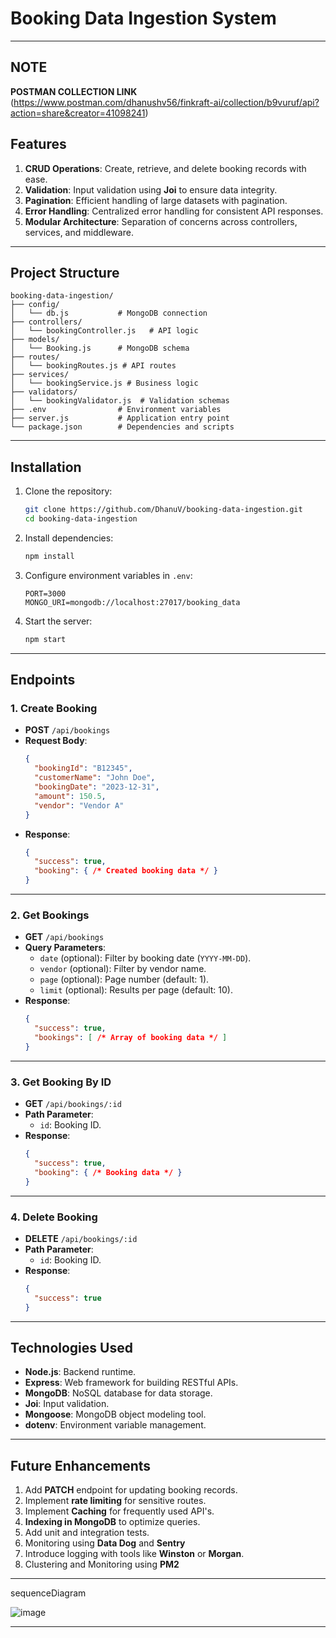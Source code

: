 # **Booking Data Ingestion System**
---
## **NOTE**
**POSTMAN COLLECTION LINK** (https://www.postman.com/dhanushv56/finkraft-ai/collection/b9vuruf/api?action=share&creator=41098241)

## **Features**

1. **CRUD Operations**: Create, retrieve, and delete booking records with ease.
2. **Validation**: Input validation using **Joi** to ensure data integrity.
4. **Pagination**: Efficient handling of large datasets with pagination.
6. **Error Handling**: Centralized error handling for consistent API responses.
7. **Modular Architecture**: Separation of concerns across controllers, services, and middleware.

---

## **Project Structure**

```plaintext
booking-data-ingestion/
├── config/
│   └── db.js           # MongoDB connection
├── controllers/
│   └── bookingController.js   # API logic
├── models/
│   └── Booking.js      # MongoDB schema
├── routes/
│   └── bookingRoutes.js # API routes
├── services/
│   └── bookingService.js # Business logic
├── validators/
│   └── bookingValidator.js  # Validation schemas
├── .env                # Environment variables
├── server.js           # Application entry point
└── package.json        # Dependencies and scripts
```

---

## **Installation**

1. Clone the repository:
   ```bash
   git clone https://github.com/DhanuV/booking-data-ingestion.git
   cd booking-data-ingestion
   ```

2. Install dependencies:
   ```bash
   npm install
   ```

3. Configure environment variables in `.env`:
   ```plaintext
   PORT=3000
   MONGO_URI=mongodb://localhost:27017/booking_data
   ```

4. Start the server:
   ```bash
   npm start
   ```

---

## **Endpoints**

### **1. Create Booking**
- **POST** `/api/bookings`
- **Request Body**:
  ```json
  {
    "bookingId": "B12345",
    "customerName": "John Doe",
    "bookingDate": "2023-12-31",
    "amount": 150.5,
    "vendor": "Vendor A"
  }
  ```
- **Response**:
  ```json
  {
    "success": true,
    "booking": { /* Created booking data */ }
  }
  ```

---

### **2. Get Bookings**
- **GET** `/api/bookings`
- **Query Parameters**:
  - `date` (optional): Filter by booking date (`YYYY-MM-DD`).
  - `vendor` (optional): Filter by vendor name.
  - `page` (optional): Page number (default: 1).
  - `limit` (optional): Results per page (default: 10).
- **Response**:
  ```json
  {
    "success": true,
    "bookings": [ /* Array of booking data */ ]
  }
  ```

---

### **3. Get Booking By ID**
- **GET** `/api/bookings/:id`
- **Path Parameter**:
  - `id`: Booking ID.
- **Response**:
  ```json
  {
    "success": true,
    "booking": { /* Booking data */ }
  }
  ```

---

### **4. Delete Booking**
- **DELETE** `/api/bookings/:id`
- **Path Parameter**:
  - `id`: Booking ID.
- **Response**:
  ```json
  {
    "success": true
  }
  ```

---

## **Technologies Used**

- **Node.js**: Backend runtime.
- **Express**: Web framework for building RESTful APIs.
- **MongoDB**: NoSQL database for data storage.
- **Joi**: Input validation.
- **Mongoose**: MongoDB object modeling tool.
- **dotenv**: Environment variable management.

---

## **Future Enhancements**

1. Add **PATCH** endpoint for updating booking records.
2. Implement **rate limiting** for sensitive routes.
3. Implement **Caching** for frequently used API's.
4. **Indexing in MongoDB** to optimize queries.
5. Add unit and integration tests.
6. Monitoring using **Data Dog** and **Sentry**
7. Introduce logging with tools like **Winston** or **Morgan**.
8. Clustering and Monitoring using **PM2**

---
sequenceDiagram

![image](https://github.com/user-attachments/assets/ddc70c53-9b54-4e63-a0f8-8f63e385562a)

---
